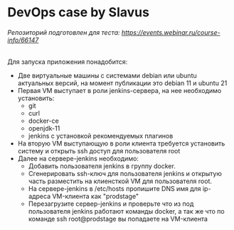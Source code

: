 # DevOps case by Slavus
###### Репозиторий подготовлен для теста: https://events.webinar.ru/course-info/66147
Для запуска приложения понадобится:  
* Две виртуальные машины с системами debian или ubuntu актуальных версий, на момент публикации это debian 11 и ubuntu 21
* Первая VM выступает в роли jenkins-сервера, на нее необходимо установить:
  * git
  * curl
  * docker-ce
  * openjdk-11
  * jenkins с установкой рекомендуемых плагинов
* На вторую VM выступающую в роли клиента требуется установить систему и открыть ssh доступ для пользователя root
* Далее на сервере-jenkins необходимо:
  * Добавить пользователя jenkins в группу docker.
  * Сгенерировать ssh-ключ для пользователя jenkins и открытую часть разместить на клиенсткой VM для пользователя root.
  * На сервере-jenkins в /etc/hosts пропишите DNS имя для ip-адреса VM-клиента как "prodstage"
  * Перезагрузите сервер-jenkins и проверьте что из под пользователя jenkins работают команды docker, а так же что по команде ssh root@prodstage  вы попадаете на VM-клиента
  
